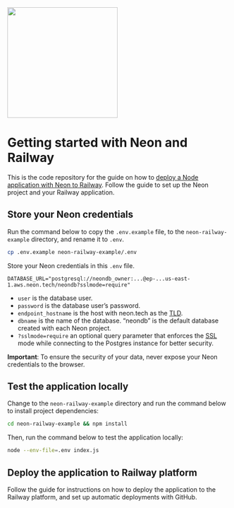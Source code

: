 <img width="250px" src="https://neon.tech/brand/neon-logo-dark-color.svg" />

# Getting started with Neon and Railway

This is the code repository for the guide on how to [deploy a Node application with Neon to Railway](https://neon.tech/docs/guides/railway). Follow the guide to set up the Neon project and your Railway application. 

## Store your Neon credentials

Run the command below to copy the `.env.example` file, to the `neon-railway-example` directory, and rename it to `.env`.

```bash
cp .env.example neon-railway-example/.env
```

Store your Neon credentials in this `.env` file.

```
DATABASE_URL="postgresql://neondb_owner:...@ep-...us-east-1.aws.neon.tech/neondb?sslmode=require"
```

- `user` is the database user.
- `password` is the database user’s password.
- `endpoint_hostname` is the host with neon.tech as the [TLD](https://www.cloudflare.com/en-gb/learning/dns/top-level-domain/).
- `dbname` is the name of the database. “neondb” is the default database created with each Neon project.
- `?sslmode=require` an optional query parameter that enforces the [SSL](https://www.cloudflare.com/en-gb/learning/ssl/what-is-ssl/) mode while connecting to the Postgres instance for better security.

**Important**: To ensure the security of your data, never expose your Neon credentials to the browser.

## Test the application locally

Change to the `neon-railway-example` directory and run the command below to install project dependencies:

```bash
cd neon-railway-example && npm install
```

Then, run the command below to test the application locally:

```bash
node --env-file=.env index.js
```

## Deploy the application to Railway platform

Follow the guide for instructions on how to deploy the application to the Railway platform, and set up automatic deployments with GitHub.
